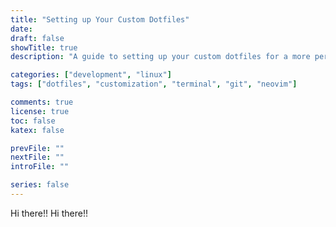 ```yaml
---
title: "Setting up Your Custom Dotfiles"
date:
draft: false
showTitle: true
description: "A guide to setting up your custom dotfiles for a more personalized development environment."

categories: ["development", "linux"]
tags: ["dotfiles", "customization", "terminal", "git", "neovim"]

comments: true
license: true
toc: false
katex: false

prevFile: ""
nextFile: ""
introFile: ""

series: false
---
```


Hi there!! Hi there!!
